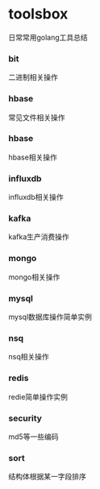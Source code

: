 # toolsbox

日常常用golang工具总结

### bit
二进制相关操作

### hbase
常见文件相关操作

### hbase
hbase相关操作

### influxdb
influxdb相关操作

### kafka 
kafka生产消费操作 

### mongo
mongo相关操作

### mysql
mysql数据库操作简单实例

### nsq 
nsq相关操作

### redis
redie简单操作实例

### security
md5等一些编码

### sort
结构体根据某一字段排序

